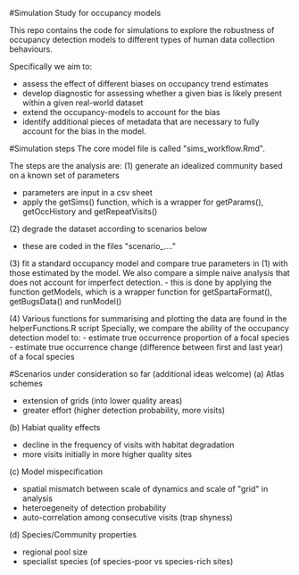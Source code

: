 #Simulation Study for occupancy models

This repo contains the code for simulations to explore the robustness of occupancy detection models to different types of human data collection behaviours.

Specifically we aim to:
- assess the effect of different biases on occupancy trend estimates
- develop diagnostic for assessing whether a given bias is likely present within a given real-world dataset
- extend the occupancy-models to account for the bias
- identify additional pieces of metadata that are necessary to fully account for the bias in the model.

#Simulation steps
The core model file is called "sims_workflow.Rmd".

The steps are the analysis are:
(1) generate an idealized community based on a known set of parameters
  - parameters are input in a csv sheet
  - apply the getSims() function, which is a wrapper for getParams(), getOccHistory and
    getRepeatVisits()
    
(2) degrade the dataset according to scenarios below
  - these are coded in the files "scenario_...."
  
(3) fit a standard occupancy model and compare true parameters in (1) with those estimated by     the model. We also compare a simple naive analysis that does not account for imperfect        detection. 
    - this is done by applying the function getModels, which is a wrapper function for            getSpartaFormat(), getBugsData() and runModel()
    
(4) Various functions for summarising and plotting the data are found in the helperFunctions.R script
  Specially, we compare the ability of the occupancy detection model to:
    - estimate true occurrence proportion of a focal species
    - estimate true occurrence change (difference between first and last year) of a focal           species
    
#Scenarios under consideration so far (additional ideas welcome)
(a) Atlas schemes
  - extension of grids (into lower quality areas)
  - greater effort (higher detection probability, more visits)
  
(b) Habiat quality effects
  - decline in the frequency of visits with habitat degradation
  - more visits initially in more higher quality sites
  
(c) Model mispecification
  - spatial mismatch between scale of dynamics and scale of "grid" in analysis
  - heteroegeneity of detection probability
  - auto-correlation among consecutive visits (trap shyness)

(d) Species/Community properties
  - regional pool size
  - specialist species (of species-poor vs species-rich sites)